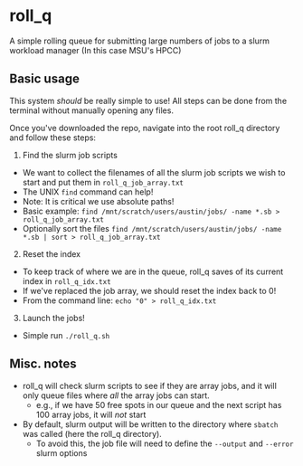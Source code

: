 # roll_q
A simple rolling queue for submitting large numbers of jobs to a slurm workload manager (In this case MSU's HPCC)

## Basic usage
This system _should_ be really simple to use! All steps can be done from the terminal without manually opening any files. 

Once you've downloaded the repo, navigate into the root roll_q directory and follow these steps:

1. Find the slurm job scripts
  * We want to collect the filenames of all the slurm job scripts we wish to start and put them in `roll_q_job_array.txt`
  * The UNIX `find` command can help! 
  * Note: It is critical we use absolute paths!
  * Basic example: ```find /mnt/scratch/users/austin/jobs/ -name *.sb > roll_q_job_array.txt```
  * Optionally sort the files ```find /mnt/scratch/users/austin/jobs/ -name *.sb | sort > roll_q_job_array.txt```
 
2. Reset the index
  * To keep track of where we are in the queue, roll_q saves of its current index in `roll_q_idx.txt`
  * If we've replaced the job array, we should reset the index back to 0!
  * From the command line: ```echo "0" > roll_q_idx.txt```
3. Launch the jobs!
  * Simple run `./roll_q.sh`

## Misc. notes
- roll_q will check slurm scripts to see if they are array jobs, and it will only queue files where _all_ the array jobs can start. 
  * e.g., if we have 50 free spots in our queue and the next script has 100 array jobs, it will _not_ start
- By default, slurm output will be written to the directory where `sbatch` was called (here the roll_q directory).
  * To avoid this, the job file will need to define the `--output` and `--error` slurm options
